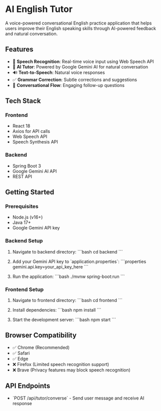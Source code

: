 # AI English Tutor

A voice-powered conversational English practice application that helps users improve their English speaking skills through AI-powered feedback and natural conversation.

## Features

- 🎤 **Speech Recognition**: Real-time voice input using Web Speech API
- 🤖 **AI Tutor**: Powered by Google Gemini AI for natural conversation
- 🔊 **Text-to-Speech**: Natural voice responses
- ✅ **Grammar Correction**: Subtle corrections and suggestions
- 💬 **Conversational Flow**: Engaging follow-up questions

## Tech Stack

### Frontend
- React 18
- Axios for API calls
- Web Speech API
- Speech Synthesis API

### Backend
- Spring Boot 3
- Google Gemini AI API
- REST API

## Getting Started

### Prerequisites
- Node.js (v16+)
- Java 17+
- Google Gemini API key

### Backend Setup
1. Navigate to backend directory:
   \`\`\`bash
   cd backend
   \`\`\`

2. Add your Gemini API key to \`application.properties\`:
   \`\`\`properties
   gemini.api.key=your_api_key_here
   \`\`\`

3. Run the application:
   \`\`\`bash
   ./mvnw spring-boot:run
   \`\`\`

### Frontend Setup
1. Navigate to frontend directory:
   \`\`\`bash
   cd frontend
   \`\`\`

2. Install dependencies:
   \`\`\`bash
   npm install
   \`\`\`

3. Start the development server:
   \`\`\`bash
   npm start
   \`\`\`

## Browser Compatibility

- ✅ Chrome (Recommended)
- ✅ Safari
- ✅ Edge
- ❌ Firefox (Limited speech recognition support)
- ❌ Brave (Privacy features may block speech recognition)

## API Endpoints

- \`POST /api/tutor/converse\` - Send user message and receive AI response
